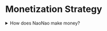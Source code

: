 # Monetization Strategy

<details>

<summary>How does NaoNao make money?</summary>

#### <mark style="color:green;">`oneliner`</mark>

NaoNao takes a service fee from all premium subscriptions.&#x20;

#### <mark style="color:blue;">`extended`</mark>

The incentive system on the NaoNao platform is based on Premium Subscriptions. Users subscribe for premium features by directly sending the subscription fee every month to their favourite content creators. The payment process is facilitated by a smart contract deployed on various L2s. When a user pays the subscription fee, the smart contract processing the transaction deducts the NaoNao service fee and forwards the rest of the subscription fee to the selected content creators.

</details>
